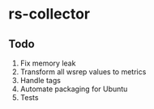 # rs-collector

## Todo

1. Fix memory leak
1. Transform all wsrep values to metrics
1. Handle tags
1. Automate packaging for Ubuntu
1. Tests

